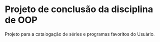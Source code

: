 # Projeto de conclusão da disciplina de OOP 

Projeto para a catalogação de séries e programas favoritos do Usuário.
